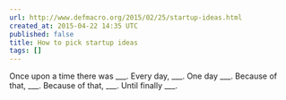 ```yaml
---
url: http://www.defmacro.org/2015/02/25/startup-ideas.html
created_at: 2015-04-22 14:35 UTC
published: false
title: How to pick startup ideas
tags: []
---
```


Once upon a time there was ___. Every day, ___. One day ___. Because of that, ___. Because of that, ___. Until finally ___.
